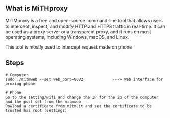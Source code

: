 ## What is MiTHproxy

MITMproxy is a free and open-source command-line tool that allows users to intercept, inspect, and modify HTTP and HTTPS traffic in real-time. It can be used as a proxy server or a transparent proxy, and it runs on most operating systems, including Windows, macOS, and Linux.

This tool is mostly used to intercept request made on phone

## Steps
```
# Computer
sudo ./mitmweb --set web_port=8082             ---> Web interface for proxing phone

# Phone
Go to the setting/wifi and change the IP for the ip of the computer and the port set from the mitmweb
Dowload a certificate from mitm.it and set the certificate to be trusted has root (settings)
```
